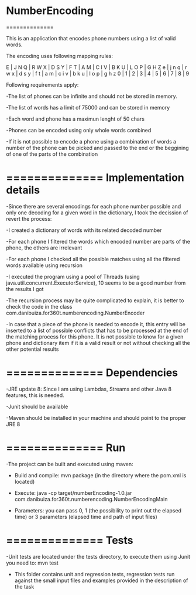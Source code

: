 NumberEncoding
==============
==============

This is an application that encodes phone numbers using a list of valid words.

The encoding uses following mapping rules:

E | J N Q | R W X | D S Y | F T | A M | C I V | B K U | L O P | G H Z
e | j n q | r w x | d s y | f t | a m | c i v | b k u | l o p | g h z
0 |   1   |   2   |   3   |  4  |  5  |   6   |   7   |   8   |   9

Following requirements apply:

-The list of phones can be infinite and should not be stored in memory.

-The list of words has a limit of 75000 and can be stored in memory

-Each word and phone has a maximun lenght of 50 chars

-Phones can be encoded using only whole words combined

-If it is not possible to encode a phone using a combination of words a number of the phone can be picked and passed to the end or the beggining of one of the parts of the combination

==============
Implementation details
==============
-Since there are several encodings for each phone number possible and only one decoding for a given word in the dictionary, I took the decission of revert the process:

-I created a dictionary of words with its related decoded number

-For each phone I filtered the words which encoded number are parts of the phone, the others are irrelevant

-For each phone I checked all the possible matches using all the filtered words available using recursion

-I executed the program using a pool of Threads (using java.util.concurrent.ExecutorService), 10 seems to be a good number from the results I got

-The recursion process may be quite complicated to explain, it is better to check the code in the class com.danibuiza.for360t.numberencoding.NumberEncoder

-In case that a piece of the phone is needed to encode it, this entry will be inserted to a list of possible conflicts that has to be processed at the end of the matching process for this phone. It is not possible to know for a given phone and dictionary item if it is a valid result or not without checking all the other potential results

==============
Dependencies
==============
-JRE update 8: Since I am using Lambdas, Streams and other Java 8 features, this is needed.

-Junit should be available

-Maven should be installed in your machine and should point to the proper JRE 8

==============
Run
==============
-The project can be built and executed using maven:

- Build and compile: mvn package (in the directory where the pom.xml is located)

- Execute: java -cp target/numberEncoding-1.0.jar com.danibuiza.for360t.numberencoding.NumberEncodingMain

- Parameters: 
you can pass 0, 1 (the possibility to print out the elapsed time) or 3 parameters (elapsed time and path of input files)

==============
Tests
==============

-Unit tests are located under the tests directory, to execute them using Junit you need to: mvn test

- This folder contains unit and regression tests, regression tests run against the small input files and examples provided in the description of the task

